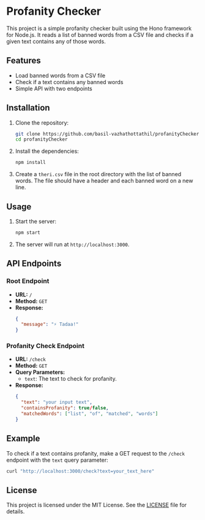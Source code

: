 # Profanity Checker

This project is a simple profanity checker built using the Hono framework for Node.js. It reads a list of banned words from a CSV file and checks if a given text contains any of those words.

## Features

- Load banned words from a CSV file
- Check if a text contains any banned words
- Simple API with two endpoints

## Installation

1. Clone the repository:
   ```bash
   git clone https://github.com/basil-vazhathottathil/profanityChecker.git
   cd profanityChecker
   ```

2. Install the dependencies:
   ```bash
   npm install
   ```

3. Create a `theri.csv` file in the root directory with the list of banned words. The file should have a header and each banned word on a new line.

## Usage

1. Start the server:
   ```bash
   npm start
   ```

2. The server will run at `http://localhost:3000`.

## API Endpoints

### Root Endpoint

- **URL:** `/`
- **Method:** `GET`
- **Response:**
  ```json
  {
    "message": "⚡️ Tadaa!"
  }
  ```

### Profanity Check Endpoint

- **URL:** `/check`
- **Method:** `GET`
- **Query Parameters:**
  - `text`: The text to check for profanity.
- **Response:**
  ```json
  {
    "text": "your input text",
    "containsProfanity": true/false,
    "matchedWords": ["list", "of", "matched", "words"]
  }
  ```

## Example

To check if a text contains profanity, make a GET request to the `/check` endpoint with the `text` query parameter:
```bash
curl "http://localhost:3000/check?text=your_text_here"
```

## License

This project is licensed under the MIT License. See the [LICENSE](LICENSE) file for details.